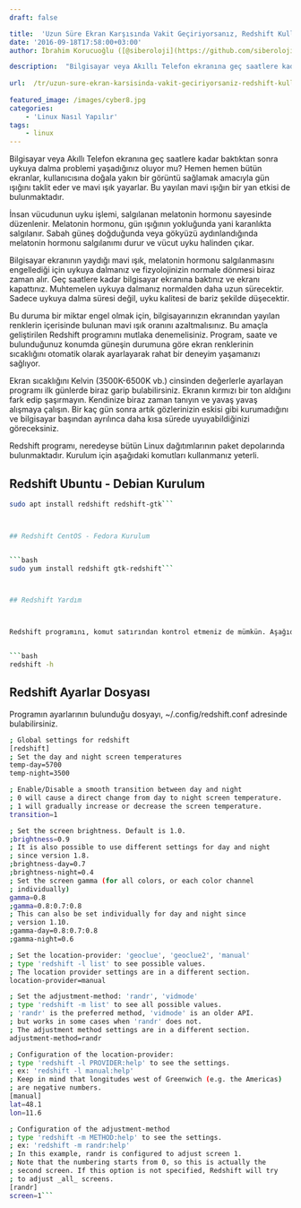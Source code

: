 ```yaml
---
draft: false

title:  'Uzun Süre Ekran Karşısında Vakit Geçiriyorsanız, Redshift Kullanın'
date: '2016-09-18T17:58:00+03:00'
author: İbrahim Korucuoğlu ([@siberoloji](https://github.com/siberoloji))

description:  "Bilgisayar veya Akıllı Telefon ekranına geç saatlere kadar baktıktan sonra uykuya dalma problemi yaşadığınız oluyor mu? Hemen hemen bütün ekranlar, kullanıcısına doğala yakın bir görüntü sağlamak amacıyla\_gün ışığını taklit eder ve mavi ışık yayarlar. Bu yayılan mavi ışığın bir yan etkisi de bulunmaktadır." 
 
url:  /tr/uzun-sure-ekran-karsisinda-vakit-geciriyorsaniz-redshift-kullanin/
 
featured_image: /images/cyber8.jpg
categories:
    - 'Linux Nasıl Yapılır'
tags:
    - linux
---
```



Bilgisayar veya Akıllı Telefon ekranına geç saatlere kadar baktıktan sonra uykuya dalma problemi yaşadığınız oluyor mu? Hemen hemen bütün ekranlar, kullanıcısına doğala yakın bir görüntü sağlamak amacıyla gün ışığını taklit eder ve mavi ışık yayarlar. Bu yayılan mavi ışığın bir yan etkisi de bulunmaktadır.



İnsan vücudunun uyku işlemi, salgılanan melatonin hormonu sayesinde düzenlenir. Melatonin hormonu, gün ışığının yokluğunda yani karanlıkta salgılanır. Sabah güneş doğduğunda veya gökyüzü aydınlandığında melatonin hormonu salgılanımı durur ve vücut uyku halinden çıkar.



Bilgisayar ekranının yaydığı mavi ışık, melatonin hormonu salgılanmasını engellediği için uykuya dalmanız ve fizyolojinizin normale dönmesi biraz zaman alır. Geç saatlere kadar bilgisayar ekranına baktınız ve ekranı kapattınız. Muhtemelen uykuya dalmanız normalden daha uzun sürecektir. Sadece uykuya dalma süresi değil, uyku kalitesi de bariz şekilde düşecektir.



Bu duruma bir miktar engel olmak için, bilgisayarınızın ekranından yayılan renklerin içerisinde bulunan mavi ışık oranını azaltmalısınız. Bu amaçla geliştirilen Redshift programını mutlaka denemelisiniz. Program, saate ve bulunduğunuz konumda güneşin durumuna göre ekran renklerinin sıcaklığını otomatik olarak ayarlayarak rahat bir deneyim yaşamanızı sağlıyor.



Ekran sıcaklığını Kelvin (3500K-6500K vb.) cinsinden değerlerle ayarlayan programı ilk günlerde biraz garip bulabilirsiniz. Ekranın kırmızı bir ton aldığını fark edip şaşırmayın. Kendinize biraz zaman tanıyın ve yavaş yavaş alışmaya çalışın. Bir kaç gün sonra artık gözlerinizin eskisi gibi kurumadığını ve bilgisayar başından ayrılınca daha kısa sürede uyuyabildiğinizi göreceksiniz.



Redshift programı, neredeyse bütün Linux dağıtımlarının paket depolarında bulunmaktadır. Kurulum için aşağıdaki komutları kullanmanız yeterli.



## Redshift Ubuntu - Debian Kurulum


```bash
sudo apt install redshift redshift-gtk```



## Redshift CentOS - Fedora Kurulum


```bash
sudo yum install redshift gtk-redshift```



## Redshift Yardım



Redshift programını, komut satırından kontrol etmeniz de mümkün. Aşağıdaki yardım komutu ile açıklamaları okuyabilirsiniz.


```bash
redshift -h 

```



## Redshift Ayarlar Dosyası



Programın ayarlarının bulunduğu dosyayı, ~/.config/redshift.conf adresinde bulabilirsiniz.


```bash
; Global settings for redshift
[redshift]
; Set the day and night screen temperatures
temp-day=5700
temp-night=3500

; Enable/Disable a smooth transition between day and night
; 0 will cause a direct change from day to night screen temperature.
; 1 will gradually increase or decrease the screen temperature.
transition=1

; Set the screen brightness. Default is 1.0.
;brightness=0.9
; It is also possible to use different settings for day and night
; since version 1.8.
;brightness-day=0.7
;brightness-night=0.4
; Set the screen gamma (for all colors, or each color channel
; individually)
gamma=0.8
;gamma=0.8:0.7:0.8
; This can also be set individually for day and night since
; version 1.10.
;gamma-day=0.8:0.7:0.8
;gamma-night=0.6

; Set the location-provider: 'geoclue', 'geoclue2', 'manual'
; type 'redshift -l list' to see possible values.
; The location provider settings are in a different section.
location-provider=manual

; Set the adjustment-method: 'randr', 'vidmode'
; type 'redshift -m list' to see all possible values.
; 'randr' is the preferred method, 'vidmode' is an older API.
; but works in some cases when 'randr' does not.
; The adjustment method settings are in a different section.
adjustment-method=randr

; Configuration of the location-provider:
; type 'redshift -l PROVIDER:help' to see the settings.
; ex: 'redshift -l manual:help'
; Keep in mind that longitudes west of Greenwich (e.g. the Americas)
; are negative numbers.
[manual]
lat=48.1
lon=11.6

; Configuration of the adjustment-method
; type 'redshift -m METHOD:help' to see the settings.
; ex: 'redshift -m randr:help'
; In this example, randr is configured to adjust screen 1.
; Note that the numbering starts from 0, so this is actually the
; second screen. If this option is not specified, Redshift will try
; to adjust _all_ screens.
[randr]
screen=1```
